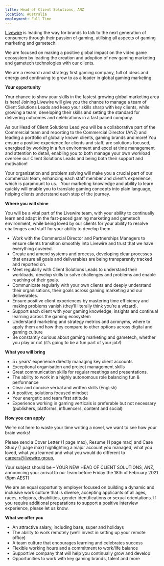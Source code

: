 ```yaml
---
title: Head of Client Solutions, ANZ
location: Australia
employment: Full Time
---
```

[Livewire](https://livewire.group/) is leading the way for brands to talk to the next generation of consumers through their passion of gaming, utilising all aspects of gaming marketing and gametech.

We are focused on making a positive global impact on the video game ecosystem by leading the creation and adoption of new gaming marketing and gametech technologies with our clients.

We are a research and strategy first gaming company, full of ideas and energy and continuing to grow to as a leader in global gaming marketing.

**Your opportunity**

Your chance to show your skills in the fastest growing global marketing area is here! Joining Livewire will give you the chance to manage a team of Client Solutions Leads and keep your skills sharp with key clients, while growing a team, developing their skills and setting the standard for delivering outcomes and celebrations in a fast paced company.

As our Head of Client Solutions Lead you will be a collaborative part of the Commercial team and reporting to the Commercial Director (ANZ) and leading a portfolio of globally known clients, gaming brands and more! You ensure a positive experience for clients and staff, are solutions focused, energised by working in a fun environment and excel at time management and attention to detail, enabling you to both manage your own workload oversee our Client Solutions Leads and being both their support and motivation!

Your organization and problem solving will make you a crucial part of our commercial team, enhancing each staff member and client’s experience, which is paramount to us.   Your marketing knowledge and ability to learn quickly will enable you to translate gaming concepts into plain language, helping clients understand each step of the journey.

**Where you will shine**

You will be a vital part of the Livewire team, with your ability to continually learn and adapt in the fast-paced gaming marketing and gametech environment, while being loved by our clients for your ability to resolve challenges and staff for your ability to develop them.

* Work with the Commercial Director and Partnerships Managers to ensure clients transition smoothly into Livewire and trust that we have everything covered.
* Create and amend systems and process, developing clear processes that ensure all goals and deliverables are being transparently tracked and reported on.
* Meet regularly with Client Solutions Leads to understand their workloads, develop skills to solve challenges and problems and enable reaching of their goals.
* Communicate regularly with your own clients and deeply understand their organisations, their goals across gaming marketing and our deliverables.
* Ensure positive client experiences by mastering time efficiency and making problems vanish (they’ll literally think you’re a wizard).
* Support each client with your gaming knowledge, insights and continual learning across the gaming ecosystem
* Understand marketing and strategy metrics and acronyms, where to apply them and how they compare to other options across digital and gaming culture
* Be constantly curious about gaming marketing and gametech, whether you play or not (it’s going to be a fun part of your job!)

**What you will bring**

* 5+ years’ experience directly managing key client accounts
* Exceptional organisation and project management skills
* Great communication skills for regular meetings and presentations.
* The ability to work in a highly autonomous role balancing fun & performance
* Clear and concise verbal and written skills (English)
* A positive, solutions focused mindset
* Your energetic and team first attitude
* Experience working in gaming verticals is preferable but not necessary (publishers, platforms, influencers, content and social)

**How you can apply**

We’re not here to waste your time writing a novel, we want to see how your brain works!

Please send a Cover Letter (1 page max), Resume (1 page max) and Case Study (1 page max) highlighting a major account you managed, what you loved, what you learned and what you would do different to [careers@livewire.group](mailto:careers@livewire.group),

Your subject should be – YOUR NEW HEAD OF CLIENT SOLUTIONS, ANZ, announcing your arrival to our team before Friday the 18th of February 2021 (5pm AEST)

We are an equal opportunity employer focused on building a dynamic and inclusive work culture that is diverse, accepting applicants of all ages, races, religions, disabilities, gender identifications or sexual orientations. If you require additional preparations to support a positive interview experience, please let us know.

**What we offer you**

* An attractive salary, including base, super and holidays
* The ability to work remotely (we’ll invest in setting up your remote office)
* A team culture that encourages learning and celebrates success
* Flexible working hours and a commitment to work/life balance
* Supportive company that will help you continually grow and develop
* Opportunities to work with key gaming brands, talent and more